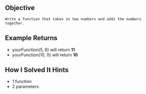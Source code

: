 ## Objective

    Write a function that takes in two numbers and adds the numbers together.

## Example Returns

- yourFunction(5, 6) will return **11**
- yourFunction(10, 0) will return **10**

## How I Solved It Hints

- 1 function
- 2 parameters
